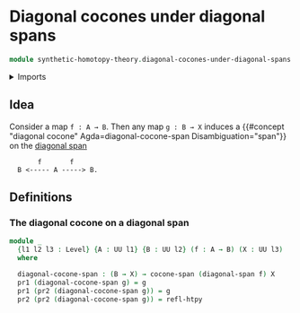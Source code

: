 # Diagonal cocones under diagonal spans

```agda
module synthetic-homotopy-theory.diagonal-cocones-under-diagonal-spans where
```

<details><summary>Imports</summary>

```agda
open import foundation.dependent-pair-types
open import foundation.diagonal-spans
open import foundation.homotopies
open import foundation.universe-levels

open import synthetic-homotopy-theory.cocones-under-span-diagrams
```

</details>

## Idea

Consider a map `f : A → B`. Then any map `g : B → X` induces a
{{#concept "diagonal cocone" Agda=diagonal-cocone-span Disambiguation="span"}}
on the [diagonal span](foundation.diagonal-spans.md)

```text
       f       f
  B <----- A -----> B.
```

## Definitions

### The diagonal cocone on a diagonal span

```agda
module _
  {l1 l2 l3 : Level} {A : UU l1} {B : UU l2} (f : A → B) (X : UU l3)
  where

  diagonal-cocone-span : (B → X) → cocone-span (diagonal-span f) X
  pr1 (diagonal-cocone-span g) = g
  pr1 (pr2 (diagonal-cocone-span g)) = g
  pr2 (pr2 (diagonal-cocone-span g)) = refl-htpy
```

